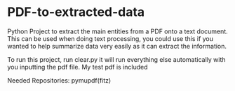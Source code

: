 # PDF-to-extracted-data
Python Project to extract the main entities from a PDF onto a text document. This can be used when doing text processing, you could use this if you wanted to help summarize data very easily as it can extract the information.

To run this project, run clear.py it will run everything else automatically with you inputting the pdf file. My test pdf is included

Needed Repositories:
pymupdf(fitz)
